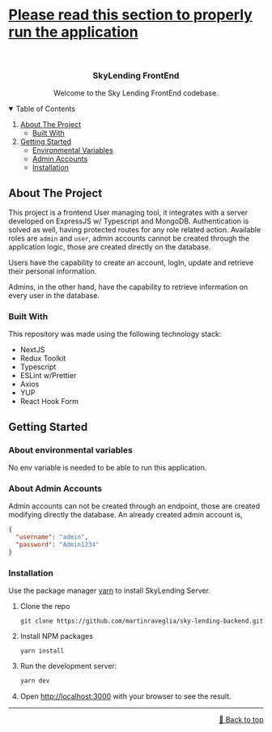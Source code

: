 # [Please read this section to properly run the application](#about-environmental-variables)

<br />

<div align="center">
  <h3 align="center">SkyLending FrontEnd</h3>
  <p align="center">
    Welcome to the Sky Lending FrontEnd codebase.
  </p>
</div>

<details open="open">
  <summary>Table of Contents</summary>
  <ol>
    <li>
      <a href="#about-the-project">About The Project</a>
      <ul>
        <li><a href="#built-with">Built With</a></li>
      </ul>
    </li>
    <li>
      <a href="#getting-started">Getting Started</a>
      <ul>
        <li><a href="#about-environmental-variables">Environmental Variables</a></li>
        <li><a href="#about-admin-accounts">Admin Accounts</a></li>
        <li><a href="#installation">Installation</a></li>
      </ul>
    </li>
  </ol>
</details>

## About The Project

This project is a frontend User managing tool, it integrates with a server developed on ExpressJS w/ Typescript and MongoDB. Authentication is solved as well, having protected routes for any role related action. Available roles are `admin` and `user`, admin accounts cannot be created through the application logic, those are created directly on the database.

Users have the capability to create an account, logIn, update and retrieve their personal information.

Admins, in the other hand, have the capability to retrieve information on every user in the database.

### Built With

This repository was made using the following technology stack:

- NextJS
- Redux Toolkit
- Typescript
- ESLint w/Prettier
- Axios
- YUP
- React Hook Form

## Getting Started

### About environmental variables

No env variable is needed to be able to run this application.

### About Admin Accounts

Admin accounts can not be created through an endpoint, those are created modifying directly the database. An already created admin account is,

```json
{
  "username": "admin",
  "password": "Admin1234"
}
```

### Installation

Use the package manager [yarn](https://yarnpkg.com/) to install SkyLending Server.

1. Clone the repo
   ```
   git clone https://github.com/martinraveglia/sky-lending-backend.git
   ```
2. Install NPM packages
   ```
   yarn install
   ```
3. Run the development server:
   ```bash
   yarn dev
   ```
4. Open [http://localhost:3000](http://localhost:3000) with your browser to see the result.

---

<p align="right"><a href="#please-read-this-section-to-properly-run-the-application">🔼 Back to top</a></p>
